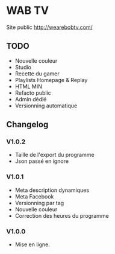 # WAB TV

Site public http://wearebobtv.com/

## TODO
- Nouvelle couleur
- Studio
- Recette du gamer
- Playlists Homepage & Replay
- HTML MIN
- Refacto public
- Admin dédié
- Versionning automatique

## Changelog

### V1.0.2
- Taille de l'export du programme
- Json passé en ignore
### V1.0.1
- Meta description dynamiques
- Meta Facebook
- Versionning par tag
- Nouvelle couleur
- Correction des heures du programme
### V1.0.0
- Mise en ligne.